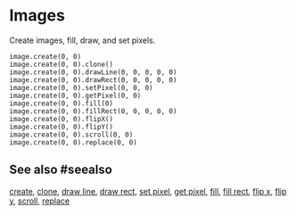 # Images

Create images, fill, draw, and set pixels.

```cards
image.create(0, 0)
image.create(0, 0).clone()
image.create(0, 0).drawLine(0, 0, 0, 0, 0)
image.create(0, 0).drawRect(0, 0, 0, 0, 0)
image.create(0, 0).setPixel(0, 0, 0)
image.create(0, 0).getPixel(0, 0)
image.create(0, 0).fill(0)
image.create(0, 0).fillRect(0, 0, 0, 0, 0)
image.create(0, 0).flipX()
image.create(0, 0).flipY()
image.create(0, 0).scroll(0, 0)
image.create(0, 0).replace(0, 0)
```

## See also #seealso

[create](/reference/images/create),
[clone](/reference/images/image/clone),
[draw line](/reference/images/image/draw-line),
[draw rect](/reference/images/image/draw-rect),
[set pixel](/reference/images/image/set-pixel),
[get pixel](/reference/images/image/get-pixel),
[fill](/reference/images/image/fill),
[fill rect](/reference/images/image/fill-rect),
[flip x](/reference/images/image/flip-x),
[flip y](/reference/images/image/flip-y),
[scroll](/reference/images/image/scroll),
[replace](/reference/images/image/replace)


